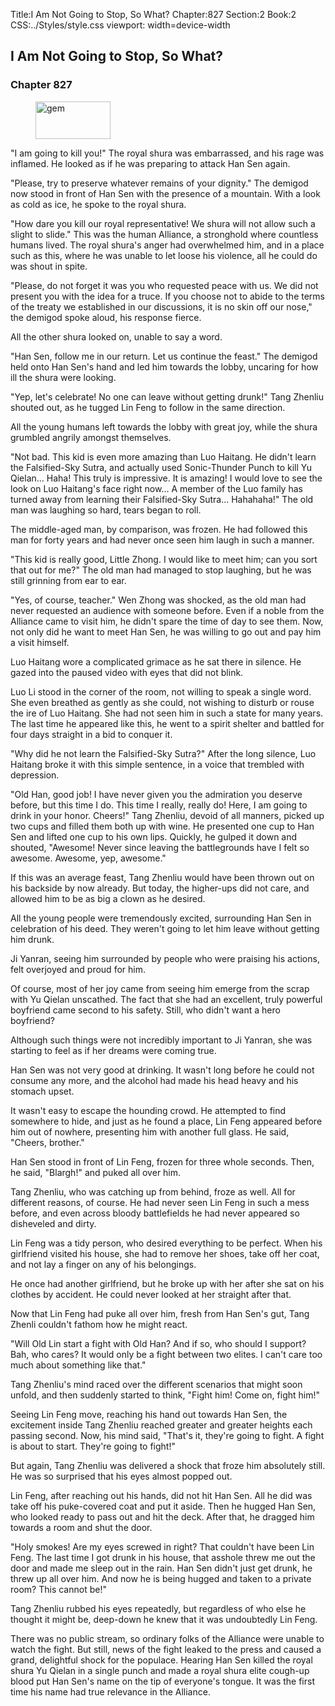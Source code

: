 Title:I Am Not Going to Stop, So What? 
Chapter:827 
Section:2 
Book:2 
CSS:../Styles/style.css 
viewport: width=device-width
  
## I Am Not Going to Stop, So What?
### Chapter 827 
<figure>
	<img src="../Images/gem.gif" alt="gem" id="gem" width="120" height="60" />
</figure>
  

  
  "I am going to kill you!" The royal shura was embarrassed, and his rage was inflamed. He looked as if he was preparing to attack Han Sen again.

"Please, try to preserve whatever remains of your dignity." The demigod now stood in front of Han Sen with the presence of a mountain. With a look as cold as ice, he spoke to the royal shura.

"How dare you kill our royal representative! We shura will not allow such a slight to slide." This was the human Alliance, a stronghold where countless humans lived. The royal shura's anger had overwhelmed him, and in a place such as this, where he was unable to let loose his violence, all he could do was shout in spite.

"Please, do not forget it was you who requested peace with us. We did not present you with the idea for a truce. If you choose not to abide to the terms of the treaty we established in our discussions, it is no skin off our nose," the demigod spoke aloud, his response fierce.

All the other shura looked on, unable to say a word.

"Han Sen, follow me in our return. Let us continue the feast." The demigod held onto Han Sen's hand and led him towards the lobby, uncaring for how ill the shura were looking.

"Yep, let's celebrate! No one can leave without getting drunk!" Tang Zhenliu shouted out, as he tugged Lin Feng to follow in the same direction.

All the young humans left towards the lobby with great joy, while the shura grumbled angrily amongst themselves.

"Not bad. This kid is even more amazing than Luo Haitang. He didn't learn the Falsified-Sky Sutra, and actually used Sonic-Thunder Punch to kill Yu Qielan... Haha! This truly is impressive. It is amazing! I would love to see the look on Luo Haitang's face right now... A member of the Luo family has turned away from learning their Falsified-Sky Sutra... Hahahaha!" The old man was laughing so hard, tears began to roll.

The middle-aged man, by comparison, was frozen. He had followed this man for forty years and had never once seen him laugh in such a manner.

"This kid is really good, Little Zhong. I would like to meet him; can you sort that out for me?" The old man had managed to stop laughing, but he was still grinning from ear to ear.

"Yes, of course, teacher." Wen Zhong was shocked, as the old man had never requested an audience with someone before. Even if a noble from the Alliance came to visit him, he didn't spare the time of day to see them. Now, not only did he want to meet Han Sen, he was willing to go out and pay him a visit himself.

Luo Haitang wore a complicated grimace as he sat there in silence. He gazed into the paused video with eyes that did not blink.

Luo Li stood in the corner of the room, not willing to speak a single word. She even breathed as gently as she could, not wishing to disturb or rouse the ire of Luo Haitang. She had not seen him in such a state for many years. The last time he appeared like this, he went to a spirit shelter and battled for four days straight in a bid to conquer it.

"Why did he not learn the Falsified-Sky Sutra?" After the long silence, Luo Haitang broke it with this simple sentence, in a voice that trembled with depression.

"Old Han, good job! I have never given you the admiration you deserve before, but this time I do. This time I really, really do! Here, I am going to drink in your honor. Cheers!" Tang Zhenliu, devoid of all manners, picked up two cups and filled them both up with wine. He presented one cup to Han Sen and lifted one cup to his own lips. Quickly, he gulped it down and shouted, "Awesome! Never since leaving the battlegrounds have I felt so awesome. Awesome, yep, awesome."

If this was an average feast, Tang Zhenliu would have been thrown out on his backside by now already. But today, the higher-ups did not care, and allowed him to be as big a clown as he desired.

All the young people were tremendously excited, surrounding Han Sen in celebration of his deed. They weren't going to let him leave without getting him drunk.

Ji Yanran, seeing him surrounded by people who were praising his actions, felt overjoyed and proud for him.

Of course, most of her joy came from seeing him emerge from the scrap with Yu Qielan unscathed. The fact that she had an excellent, truly powerful boyfriend came second to his safety. Still, who didn't want a hero boyfriend?

Although such things were not incredibly important to Ji Yanran, she was starting to feel as if her dreams were coming true.

Han Sen was not very good at drinking. It wasn't long before he could not consume any more, and the alcohol had made his head heavy and his stomach upset.

It wasn't easy to escape the hounding crowd. He attempted to find somewhere to hide, and just as he found a place, Lin Feng appeared before him out of nowhere, presenting him with another full glass. He said, "Cheers, brother."

Han Sen stood in front of Lin Feng, frozen for three whole seconds. Then, he said, "Blargh!" and puked all over him.

Tang Zhenliu, who was catching up from behind, froze as well. All for different reasons, of course. He had never seen Lin Feng in such a mess before, and even across bloody battlefields he had never appeared so disheveled and dirty.

Lin Feng was a tidy person, who desired everything to be perfect. When his girlfriend visited his house, she had to remove her shoes, take off her coat, and not lay a finger on any of his belongings.

He once had another girlfriend, but he broke up with her after she sat on his clothes by accident. He could never looked at her straight after that.

Now that Lin Feng had puke all over him, fresh from Han Sen's gut, Tang Zhenli couldn't fathom how he might react.

"Will Old Lin start a fight with Old Han? And if so, who should I support? Bah, who cares? It would only be a fight between two elites. I can't care too much about something like that."

Tang Zhenliu's mind raced over the different scenarios that might soon unfold, and then suddenly started to think, "Fight him! Come on, fight him!"

Seeing Lin Feng move, reaching his hand out towards Han Sen, the excitement inside Tang Zhenliu reached greater and greater heights each passing second. Now, his mind said, "That's it, they're going to fight. A fight is about to start. They're going to fight!"

But again, Tang Zhenliu was delivered a shock that froze him absolutely still. He was so surprised that his eyes almost popped out.

Lin Feng, after reaching out his hands, did not hit Han Sen. All he did was take off his puke-covered coat and put it aside. Then he hugged Han Sen, who looked ready to pass out and hit the deck. After that, he dragged him towards a room and shut the door.

"Holy smokes! Are my eyes screwed in right? That couldn't have been Lin Feng. The last time I got drunk in his house, that asshole threw me out the door and made me sleep out in the rain. Han Sen didn't just get drunk, he threw up all over him. And now he is being hugged and taken to a private room? This cannot be!"

Tang Zhenliu rubbed his eyes repeatedly, but regardless of who else he thought it might be, deep-down he knew that it was undoubtedly Lin Feng.

There was no public stream, so ordinary folks of the Alliance were unable to watch the fight. But still, news of the fight leaked to the press and caused a grand, delightful shock for the populace. Hearing Han Sen killed the royal shura Yu Qielan in a single punch and made a royal shura elite cough-up blood put Han Sen's name on the tip of everyone's tongue. It was the first time his name had true relevance in the Alliance.
